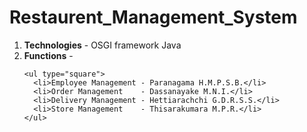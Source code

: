 # Restaurent_Management_System

<ol>
  <li><b>Technologies</b> - OSGI framework Java</li>


  <li><b>Functions</b> - </li>

    <ul type="square">
      <li>Employee Management - Paranagama H.M.P.S.B.</li>
      <li>Order Management    - Dassanayake M.N.I.</li>
      <li>Delivery Management - Hettiarachchi G.D.R.S.S.</li>
      <li>Store Management    - Thisarakumara M.P.R.</li>
    </ul>
  
</ol>



